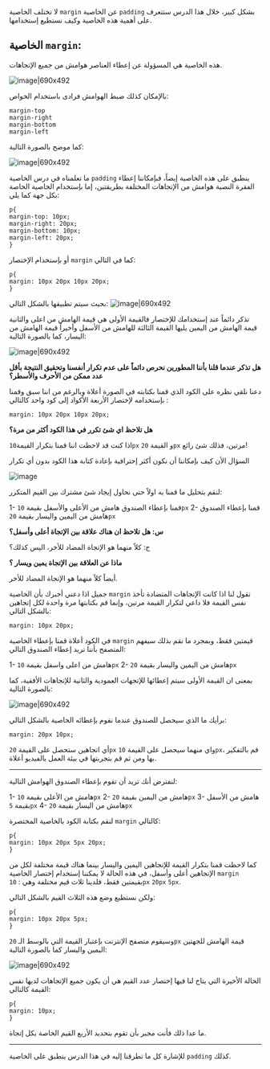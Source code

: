 لا تختلف الخاصية `margin` عن الخاصية `padding` بشكل كبير، خلال هذا الدرس ستتعرف على أهمية هذه الخاصية وكيف نستطيع إستخدامها.


## الخاصية `margin`:

هذه الخاصية هي المسؤولة عن إعطاء العناصر هوامش من جميع الإتجاهات.

![image|690x492](./assets/1.jpg) 

بالإمكان كذلك ضبط الهوامش فرادى باستخدام الخواص:

```
margin-top
margin-right
margin-bottom
margin-left
```

كما موضح بالصورة التالية:

![image|690x492](./assets/2.jpg) 

ما تعلمناه في درس الخاصية `padding` ينطبق على هذه الخاصية إيضاً، فبإمكاننا إعطاء الفقرة النصية هوامش من الإتجاهات المختلفة بطريقتين، إما بإستخدام الخاصية الخاصة بكل جهة كما يلي:

```
p{
margin-top: 10px;
margin-right: 20px;
margin-bottom: 10px;
margin-left: 20px;
}
```

أو بإستخدام الإختصار `margin` كما في التالي:

```
p{
margin: 10px 20px 10px 20px;
}
```

بحيث سيتم تطبيقها بالشكل التالي:
![image|690x492](./assets/3.jpg) 

تذكر دائماً عند إستخدامك للإختصار فالقيمة الأولى هي قيمة الهامش من اعلى والثانية قيمة الهامش من اليمين يليها القيمة الثالثة للهامش من الأسفل وأخيراً قيمة الهامش من اليسار، كما بالصورة التالية:

![image|690x492](./assets/4.jpg) 

**هل تذكر عندما قلنا بأننا المطورين نحرص دائماً على عدم تكرار أنفسنا وتحقيق النتيجة بأقل عدد ممكن من الأحرف والأسطر؟**

دعنا نلقي نظره على الكود الذي قمنا بكتابته في الصورة أعلاة وبالرغم من اننا سبق وقمنا بإستخدامه لإختصار الأربعة الأكواد إلى كود واحد كالتالي :

```
margin: 10px 20px 10px 20px;
```


**هل تلاحظ اي شئ تكرر في هذا الكود أكثر من مرة؟**

اذا كنت قد لاحظت اننا قمنا بتكرار القيمة`10px` و القيمة `20px` مرتين، فذلك شئ رائع!

السؤال الأن كيف بإمكاننا أن نكون أكثر إحترافية بإعادة كتابة هذا الكود بدون أي تكرار 

![image](./assets/7.gif) 

لنقم بتحليل ما قمنا به اولاً حتى نحاول إيجاد شئ مشترك بين القيم المتكرر:

1- قمنا بإعطاء الصندوق هامش  من الأعلى والأسفل بقيمة `10px`
2- قمنا بإعطاء الصندوق هامش من اليمين واليسار بقيمة `20px`

**س: هل تلاحظ ان هناك علاقة بين الإتجاة أعلى وأسفل؟**

ج: كلاً منهما هو الإتجاة المضاد للأخر، اليس كذلك؟

**ماذا عن العلاقة بين الإتجاة يمين ويسار ؟**

أيضاً كلاً منهما هو الإتجاة المضاد للأخر.

جميل اذا دعني أخبرك بأن الخاصية `margin` تقول لنا اذا كانت الإتجاهات المتضادة تأخذ نفس القيمة فلا داعي لتكرار القيمة مرتين، وإنما قم بكتابتها مرة واحدة لكل إتجاهين بالشكل التالي:

```
margin: 10px 20px;
```

في الكود أعلاة قمنا بإعطاء الخاصية `margin` قيمتين فقط، وبمجرد ما نقم بذلك سيفهم المتصفح بأننا نريد إعطاء الصندوق التالي:

1-  هامش من اعلى واسفل بقيمة `10px`
2- هامش من اليمين واليسار بقيمة `20px`

بمعنى ان القيمة الأولى سيتم إعطائها للإتجهات العمودية والثانية للإتجاهات الأفقية، كما بالصورة التالية:

![image|690x492](./assets/5.jpg) 

برأيك ما الذي سيحصل للصندوق عندما نقوم بإعطائه الخاصية بالشكل التالي:

```
margin: 20px 10px;
```

أي اتجاهين ستحصل على القيمة `20px` واي منهما سيحصل على القيمة `10px`، قم بالتفكير بها ومن ثم قم بتجربتها في بيئة العمل بالفيديو أعلاة.

---




لنفترض أنك تريد أن تقوم بإعطاء الصندوق الهوامش التالية:

1- هامش من الأعلى بقيمة `10px`
2- هامش من اليمين بقيمة `20px`
3- هامش من الأسفل بقيمة `5px`
4- هامش من اليسار بقيمة `20px`

لنقم بكتابة الكود بالخاصية المختصرة `margin` كالتالي:

```
p{
margin: 10px 20px 5px 20px;
}
```

كما لاحظت قمنا بتكرار القيمة للإتجاهين اليمين واليسار بينما هناك قيمة مختلفة لكل من الإتجاهين أعلى وأسفل، في هذه الحالة لا يمكننا إستخدام إختصار الخاصية `margin` بقيمتين فقط، فلدينا ثلاث قيم مختلفة وهي : `10px` `20px` `5px`.

ولكن نستطيع وضع هذه الثلاث القيم بالشكل التالي:

```
p{
margin: 10px 20px 5px;
}
```

وسيقوم متصفح الإنترنت بإعتبار القيمة التي بالوسط الـ `20px` قيمة الهامش للجهتين اليمين واليسار كما بالصورة التالية:

![image|690x492](./assets/6.jpg) 

الحالة الأخيرة التي يتاح لنا فيها إختصار عدد القيم هي أن يكون جميع الإتجاهات لديها نفس القيمة كالتالي:

```
p{
margin: 10px;
}
```

ما عدا ذلك فأنت مجبر بأن تقوم بتحديد الأربع القيم الخاصة بكل إتجاة.

---

للإشارة كل ما تطرقنا إليه في هذا الدرس ينطبق على الخاصية `padding` كذلك.


